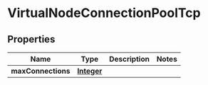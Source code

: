 

# VirtualNodeConnectionPoolTcp


## Properties

| Name | Type | Description | Notes |
|------------ | ------------- | ------------- | -------------|
|**maxConnections** | [**Integer**](Integer.md) |  |  |



